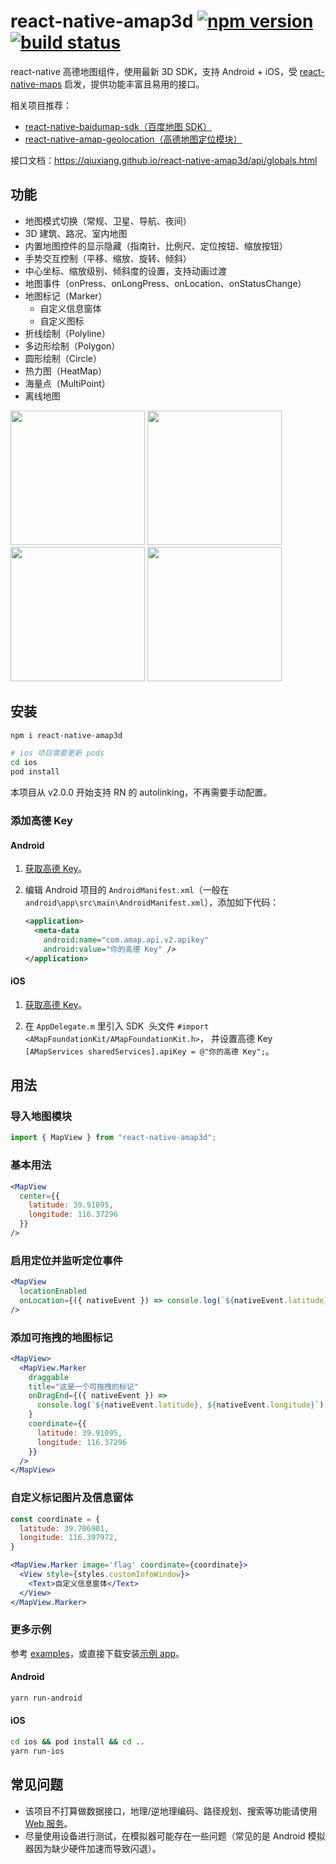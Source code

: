 # react-native-amap3d [![npm version][version-badge]][npm] [![build status][build-badge]][build]

react-native 高德地图组件，使用最新 3D SDK，支持 Android + iOS，受 [react-native-maps](https://github.com/airbnb/react-native-maps) 启发，提供功能丰富且易用的接口。

相关项目推荐：

- [react-native-baidumap-sdk（百度地图 SDK）](https://github.com/qiuxiang/react-native-baidumap-sdk)
- [react-native-amap-geolocation（高德地图定位模块）](https://github.com/qiuxiang/react-native-amap-geolocation)

接口文档：https://qiuxiang.github.io/react-native-amap3d/api/globals.html

## 功能

- 地图模式切换（常规、卫星、导航、夜间）
- 3D 建筑、路况、室内地图
- 内置地图控件的显示隐藏（指南针、比例尺、定位按钮、缩放按钮）
- 手势交互控制（平移、缩放、旋转、倾斜）
- 中心坐标、缩放级别、倾斜度的设置，支持动画过渡
- 地图事件（onPress、onLongPress、onLocation、onStatusChange）
- 地图标记（Marker）
  - 自定义信息窗体
  - 自定义图标
- 折线绘制（Polyline）
- 多边形绘制（Polygon）
- 圆形绘制（Circle）
- 热力图（HeatMap）
- 海量点（MultiPoint）
- 离线地图

<img src="https://user-images.githubusercontent.com/1709072/40894475-907865ea-67dc-11e8-83f3-09ac73c95434.jpg" width="215"> <img src="https://user-images.githubusercontent.com/1709072/40894476-90ac38d4-67dc-11e8-9667-a4c36ef897bc.jpg" width="215"> <img src="https://user-images.githubusercontent.com/1709072/40894477-90dd258e-67dc-11e8-8809-e8f4e3198cee.jpg" width="215"> <img src="https://user-images.githubusercontent.com/1709072/40894478-91a87720-67dc-11e8-9135-c64680ad70eb.jpg" width="215">

## 安装

```bash
npm i react-native-amap3d

# ios 项目需要更新 pods
cd ios
pod install
```

本项目从 v2.0.0 开始支持 RN 的 autolinking，不再需要手动配置。

### 添加高德 Key

#### Android

1. [获取高德 Key](http://lbs.amap.com/api/android-sdk/guide/create-project/get-key)。

2. 编辑 Android 项目的 `AndroidManifest.xml`（一般在 `android\app\src\main\AndroidManifest.xml`），添加如下代码：
   ```xml
   <application>
     <meta-data
       android:name="com.amap.api.v2.apikey"
       android:value="你的高德 Key" />
   </application>
   ```

#### iOS

1. [获取高德 Key](https://lbs.amap.com/api/ios-sdk/guide/create-project/get-key)。

2. 在 `AppDelegate.m` 里引入 SDK  头文件 `#import <AMapFoundationKit/AMapFoundationKit.h>`，
   并设置高德 Key `[AMapServices sharedServices].apiKey = @"你的高德 Key";`。

## 用法

### 导入地图模块

```jsx
import { MapView } from "react-native-amap3d";
```

### 基本用法

```jsx
<MapView
  center={{
    latitude: 39.91095,
    longitude: 116.37296
  }}
/>
```

### 启用定位并监听定位事件

```jsx
<MapView
  locationEnabled
  onLocation={({ nativeEvent }) => console.log(`${nativeEvent.latitude}, ${nativeEvent.longitude}`)}
/>
```

### 添加可拖拽的地图标记

```jsx
<MapView>
  <MapView.Marker
    draggable
    title="这是一个可拖拽的标记"
    onDragEnd={({ nativeEvent }) =>
      console.log(`${nativeEvent.latitude}, ${nativeEvent.longitude}`)
    }
    coordinate={{
      latitude: 39.91095,
      longitude: 116.37296
    }}
  />
</MapView>
```

### 自定义标记图片及信息窗体

```jsx
const coordinate = {
  latitude: 39.706901,
  longitude: 116.397972,
}

<MapView.Marker image='flag' coordinate={coordinate}>
  <View style={styles.customInfoWindow}>
    <Text>自定义信息窗体</Text>
  </View>
</MapView.Marker>
```

### 更多示例

参考 [examples](https://github.com/qiuxiang/react-native-amap3d/tree/master/example/examples)，或直接下载安装[示例 app](https://github.com/qiuxiang/react-native-amap3d/releases/download/v2.0.1/app-release.apk)。

#### Android

```bash
yarn run-android
```

#### iOS

```bash
cd ios && pod install && cd ..
yarn run-ios
```

## 常见问题

- 该项目不打算做数据接口，地理/逆地理编码、路径规划、搜索等功能请使用 [Web 服务](https://lbs.amap.com/api/webservice/summary)。
- 尽量使用设备进行测试，在模拟器可能存在一些问题（常见的是 Android 模拟器因为缺少硬件加速而导致闪退）。

[npm]: https://www.npmjs.com/package/react-native-amap3d
[version-badge]: https://badge.fury.io/js/react-native-amap3d.svg
[build-badge]: https://travis-ci.org/qiuxiang/react-native-amap3d.svg?branch=master
[build]: https://travis-ci.org/qiuxiang/react-native-amap3d
